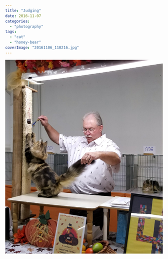 ```yaml
---
title: "Judging"
date: 2016-11-07
categories: 
  - "photography"
tags: 
  - "cat"
  - "honey-bear"
coverImage: "20161106_110216.jpg"
---
```


![](images/20161106_110216.jpg)
